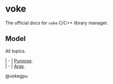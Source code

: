# voke

The official docs for `voke` C/C++ library manager.

## Model

All topics.

| - | [Purpose](./model/purpose.md).  
| - | [Args](./model/args.md).

@vokegpu
